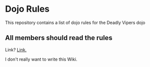Dojo Rules
==========

This repository contains a list of dojo rules for the Deadly Vipers dojo

## All members should read the rules

Link? [Link.](https://github.com/deadlyvipers)

I don't really want to write this Wiki.
